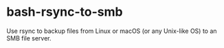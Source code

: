 # bash-rsync-to-smb
Use rsync to backup files from Linux or macOS (or any Unix-like OS) to an SMB file server.
